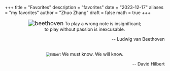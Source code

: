 +++
title = "Favorites"
description = "favorites"
date = "2023-12-17"
aliases = "my favorites"
author = "Zhuo Zhang"
draft = false
math = true
+++

<center>
<img src="/my_website/images/beethoven.jpeg" alt="beethoven" style="zoom:130%;" />
To play a wrong note is insignificant;
</br>
to play without passion is inexcusable.
</center>
<p style="text-align: right;"> -- Ludwig van Beethoven</p>

</br>

<center>
<img src="/my_website/images/david-hilbert.jpeg" alt="hilbert" style="zoom:80%;" />
We must know. We will know.
</center>
<p style="text-align: right;"> -- David Hilbert</p>

